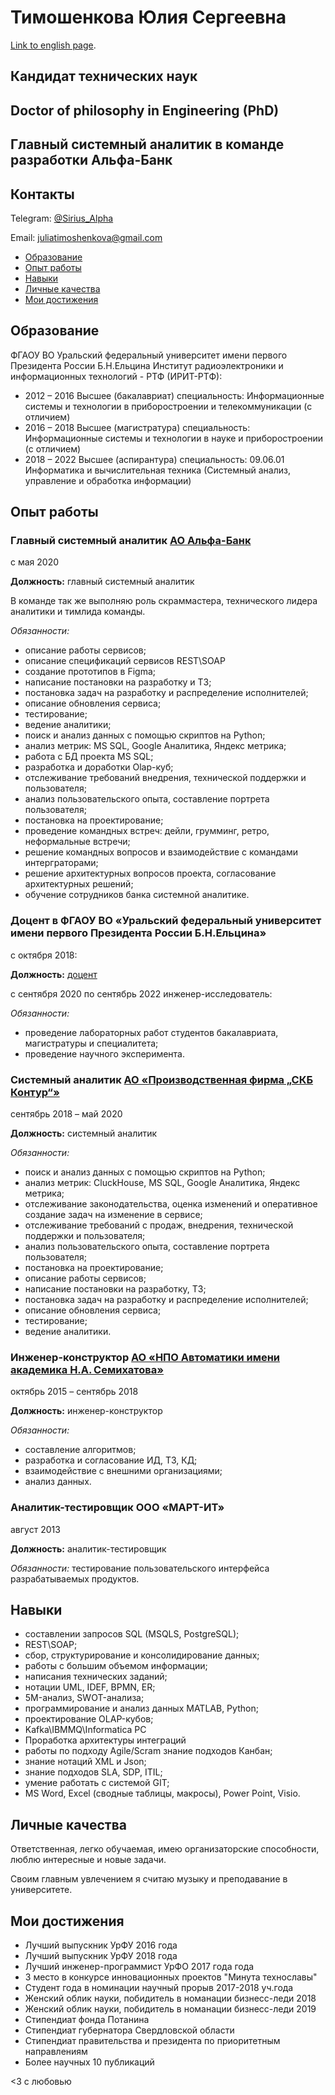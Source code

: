 # Тимошенкова Юлия Сергеевна

[Link to english page](./index_eng.html).

## Кандидат технических наук

## Doctor of philosophy in Engineering (PhD)

## Главный системный аналитик в команде разработки Альфа-Банк

## Контакты

Telegram: [@Sirius_Alpha](https://t.me/Sirius_Alpha)

Email:
[juliatimoshenkova@gmail.com](juliatimoshenkova@gmail.com)

- [Образование](#образование)
- [Опыт работы](#опыт-работы)
- [Навыки](#навыки)
- [Личные качества](#личные-качества)
- [Мои достижения](#мои-достижения)

## Образование

ФГАОУ ВО Уральский федеральный университет имени первого Президента России Б.Н.Ельцина
Институт радиоэлектроники и информационных технологий - РТФ (ИРИТ-РТФ):

* 2012 – 2016 Высшее (бакалавриат) специальность: Информационные системы и технологии в приборостроении и телекоммуникации (с отличием)
* 2016 – 2018 Высшее (магистратура) специальность: Информационные системы и технологии в науке и приборостроении (с отличием)
* 2018 – 2022 Высшее (аспирантура) специальность: 09.06.01 Информатика и вычислительная техника (Системный анализ, управление и обработка информации)

## Опыт работы

### Главный системный аналитик [АО Альфа-Банк](https://alfabank.ru/)

с мая 2020

**Должность:** главный системный аналитик

В команде так же выполняю роль скраммастера, технического лидера аналитики и тимлида команды.

*Обязанности:*

* описание работы сервисов;
* описание спецификаций сервисов REST\SOAP
* создание прототипов в Figma;
* написание постановки на разработку и ТЗ;
* постановка задач на разработку и распределение исполнителей;
* описание обновления сервиса;
* тестирование;
* ведение аналитики;
* поиск и анализ данных с помощью скриптов на Python;
* анализ метрик: MS SQL, Google Аналитика, Яндекс метрика;
* работа с БД проекта MS SQL;
* разработка и доработки Olap-куб;
* отслеживание требований внедрения, технической поддержки и пользователя;
* анализ пользовательского опыта, составление портрета пользователя;
* постановка на проектирование;
* проведение командных встреч: дейли, грумминг, ретро, неформальные встречи;
* решение командных вопросов и взаимодействие с командами интерграторами;
* решение архитектурных вопросов проекта, согласование архитектурных решений;
* обучение сотрудников банка системной аналитике.

### Доцент в ФГАОУ ВО «Уральский федеральный университет имени первого Президента России Б.Н.Ельцина»

с октября 2018:

**Должность:** [доцент](https://urfu.ru/ru/about/personal-pages/personal/person/julia.timoshenkova/)

с сентября 2020 по сентябрь 2022 инженер-исследователь:

*Обязанности:*

* проведение лабораторных работ студентов бакалавриата, магистратуры и специалитета;
* проведение научного эксперимента.

### Системный аналитик  [АО «Производственная фирма „СКБ Контур“»](https://kontur.ru/)

сентябрь 2018 – май 2020

**Должность:** системный аналитик

*Обязанности:*

* поиск и анализ данных с помощью скриптов на Python;
* анализ метрик: CluckHouse, MS SQL, Google Аналитика, Яндекс метрика;
* отслеживание законодательства, оценка изменений и оперативное создание задач на изменение в сервисе;
* отслеживание требований с продаж, внедрения, технической поддержки и пользователя;
* анализ пользовательского опыта, составление портрета пользователя;
* постановка на проектирование;
* описание работы сервисов;
* написание постановки на разработку, ТЗ;
* постановка задач на разработку и распределение исполнителей;
* описание обновления сервиса;
* тестирование;
* ведение аналитики.

### Инженер-конструктор [АО «НПО Автоматики имени академика Н.А. Семихатова»](https://www.npoa.ru/)

октябрь 2015 – сентябрь 2018

**Должность:** инженер-конструктор

*Обязанности:*

* составление алгоритмов;
* разработка и согласование ИД, ТЗ, КД;
* взаимодействие с внешними организациями;
* анализ данных.

### Аналитик-тестировщик ООО «МАРТ-ИТ»

август 2013

**Должность:** аналитик-тестировщик

*Обязанности:* тестирование пользовательского интерфейса разрабатываемых продуктов.

## Навыки

* составлении запросов SQL (MSQLS, PostgreSQL);
* REST\SOAP;
* сбор, структурирование и консолидирование данных;
* работы с большим объемом информации;
* написания технических заданий;
* нотации UML, IDEF, BPMN, ER;
* 5M-анализ, SWOT-анализа;
* программирование и анализ данных MATLAB, Python;
* проектирование OLAP-кубов;
* Kafka\IBMMQ\Informatica PC
* Проработка архитектуры интеграций
* работы по подходу Agile/Scram знание подходов Канбан;
* знание нотаций XML и Json;
* знание подходов SLA, SDP, ITIL;
* умение работать с системой GIT;
* MS Word, Excel (сводные таблицы, макросы), Power Point, Visio.

## Личные качества

Ответственная, легко обучаемая, имею организаторские способности, люблю интересные и новые задачи.

Своим главным увлечением я считаю музыку и преподавание в университете.

## Мои достижения

* Лучший выпускник УрФУ 2016 года
* Лучший выпускник УрФУ 2018 года
* Лучший инженер-программист УрФО 2017 года года
* 3 место в конкурсе инновационных проектов "Минута технославы"
* Студент года в номинации научный прорыв 2017-2018 уч.года
* Женский облик науки, побидитель в номанации бизнесс-леди 2018
* Женский облик науки, побидитель в номанации бизнесс-леди 2019
* Стипендиат фонда Потанина
* Стипендиат губернатора Свердловской области
* Стипендиат правительства и президента по приоритетным направлениям
* Более научных 10 публикаций

<3 c любовью
